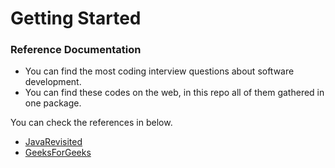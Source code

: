 # Getting Started

### Reference Documentation
* You can find the most coding interview questions about software development. 
* You can find these codes on the web, in this repo all of them gathered in one package.


You can check the references in below.
* [JavaRevisited](https://javarevisited.blogspot.com)
* [GeeksForGeeks](https://geeksforgeeks.org)
